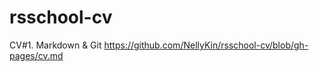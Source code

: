 # rsschool-cv

CV#1. Markdown &amp; Git
https://github.com/NellyKin/rsschool-cv/blob/gh-pages/cv.md
